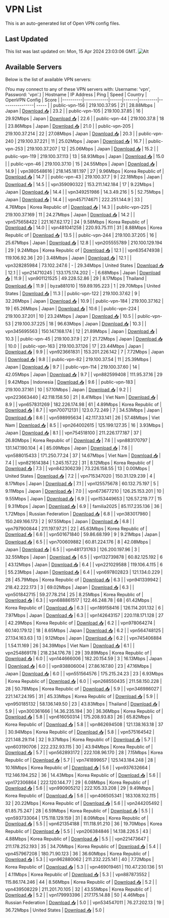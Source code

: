 # VPN List

This is an auto-generated list of Open VPN config files.

## Last Updated

This list was last updated on: Mon, 15 Apr 2024 23:03:06 GMT.
![Alt](https://repobeats.axiom.co/api/embed/186b98318ef1479477931607c1ad7d823f12451f.svg "Repobeats analytics image")

## Available Servers

Below is the list of available VPN servers:

(You may connect to any of these VPN servers with: Username: 'vpn', Password: 'vpn'.)
| Hostname | IP Address | Ping | Speed | Country | OpenVPN Config | Score |
|----------|------------|------|-------|---------|----------------| ----- |
| public-vpn-156 | 219.100.37.95 | 21 | 28.88Mbps | Japan | [Download 📥](./configs/server_0_JP.ovpn) | 23.2 |
| public-vpn-105 | 219.100.37.85 | 16 | 29.92Mbps | Japan | [Download 📥](./configs/server_1_JP.ovpn) | 22.6 |
| public-vpn-44 | 219.100.37.8 | 18 | 23.86Mbps | Japan | [Download 📥](./configs/server_2_JP.ovpn) | 21.0 |
| public-vpn-205 | 219.100.37.214 | 22 | 27.08Mbps | Japan | [Download 📥](./configs/server_3_JP.ovpn) | 20.3 |
| public-vpn-240 | 219.100.37.221 | 11 | 25.02Mbps | Japan | [Download 📥](./configs/server_4_JP.ovpn) | 16.7 |
| public-vpn-253 | 219.100.37.207 | 12 | 25.06Mbps | Japan | [Download 📥](./configs/server_5_JP.ovpn) | 15.2 |
| public-vpn-119 | 219.100.37.113 | 13 | 58.93Mbps | Japan | [Download 📥](./configs/server_6_JP.ovpn) | 15.0 |
| public-vpn-46 | 219.100.37.10 | 15 | 24.55Mbps | Japan | [Download 📥](./configs/server_7_JP.ovpn) | 14.9 |
| vpn380548616 | 218.145.181.197 | 27 | 9.96Mbps | Korea Republic of | [Download 📥](./configs/server_8_KR.ovpn) | 14.7 |
| public-vpn-43 | 219.100.37.7 | 9 | 22.18Mbps | Japan | [Download 📥](./configs/server_9_JP.ovpn) | 14.5 |
| vpn359090322 | 153.211.142.184 | 17 | 9.22Mbps | Japan | [Download 📥](./configs/server_10_JP.ovpn) | 14.4 |
| vpn349251986 | 14.3.49.216 | 5 | 52.75Mbps | Japan | [Download 📥](./configs/server_11_JP.ovpn) | 14.4 |
| vpn457174671 | 222.251.144.9 | 33 | 4.76Mbps | Korea Republic of | [Download 📥](./configs/server_12_KR.ovpn) | 14.3 |
| public-vpn-225 | 219.100.37.169 | 11 | 24.27Mbps | Japan | [Download 📥](./configs/server_13_JP.ovpn) | 14.2 |
| vpn575658422 | 221.167.62.172 | 24 | 9.58Mbps | Korea Republic of | [Download 📥](./configs/server_14_KR.ovpn) | 14.0 |
| vpn481041258 | 220.93.75.111 | 31 | 8.88Mbps | Korea Republic of | [Download 📥](./configs/server_15_KR.ovpn) | 13.5 |
| public-vpn-244 | 219.100.37.205 | 16 | 25.67Mbps | Japan | [Download 📥](./configs/server_16_JP.ovpn) | 12.8 |
| vpn205555789 | 210.100.129.194 | 29 | 9.24Mbps | Korea Republic of | [Download 📥](./configs/server_17_KR.ovpn) | 12.1 |
| vpn635474938 | 119.106.92.36 | 20 | 3.48Mbps | Japan | [Download 📥](./configs/server_18_JP.ovpn) | 12.1 |
| vpn328285984 | 73.102.247.6 | - | 29.34Mbps | United States | [Download 📥](./configs/server_19_US.ovpn) | 12.1 |
| vpn214710245 | 133.175.174.202 | - | 6.68Mbps | Japan | [Download 📥](./configs/server_20_JP.ovpn) | 11.9 |
| vpn901121525 | 49.228.52.86 | 29 | 8.17Mbps | Thailand | [Download 📥](./configs/server_21_TH.ovpn) | 11.9 |
| byza881010 | 159.89.195.223 | 1 | 29.70Mbps | United States | [Download 📥](./configs/server_22_US.ovpn) | 11.3 |
| public-vpn-122 | 219.100.37.62 | 9 | 32.26Mbps | Japan | [Download 📥](./configs/server_23_JP.ovpn) | 10.9 |
| public-vpn-184 | 219.100.37.162 | 19 | 65.26Mbps | Japan | [Download 📥](./configs/server_24_JP.ovpn) | 10.6 |
| public-vpn-224 | 219.100.37.201 | 10 | 23.24Mbps | Japan | [Download 📥](./configs/server_25_JP.ovpn) | 10.5 |
| public-vpn-53 | 219.100.37.225 | 18 | 96.63Mbps | Japan | [Download 📥](./configs/server_26_JP.ovpn) | 10.3 |
| vpn345695563 | 150.147.168.174 | 12 | 21.89Mbps | Japan | [Download 📥](./configs/server_27_JP.ovpn) | 10.3 |
| public-vpn-45 | 219.100.37.9 | 27 | 21.72Mbps | Japan | [Download 📥](./configs/server_28_JP.ovpn) | 10.0 |
| public-vpn-163 | 219.100.37.126 | 17 | 23.44Mbps | Japan | [Download 📥](./configs/server_29_JP.ovpn) | 9.9 |
| vpn923661831 | 153.201.226.142 | 7 | 7.72Mbps | Japan | [Download 📥](./configs/server_30_JP.ovpn) | 9.8 |
| public-vpn-82 | 219.100.37.54 | 11 | 25.39Mbps | Japan | [Download 📥](./configs/server_31_JP.ovpn) | 9.7 |
| public-vpn-114 | 219.100.37.60 | 14 | 42.05Mbps | Japan | [Download 📥](./configs/server_32_JP.ovpn) | 9.7 |
| vpn882599408 | 111.95.37.16 | 29 | 9.42Mbps | Indonesia | [Download 📥](./configs/server_33_ID.ovpn) | 9.6 |
| public-vpn-183 | 219.100.37.161 | 10 | 57.10Mbps | Japan | [Download 📥](./configs/server_34_JP.ovpn) | 9.2 |
| vpn223663440 | 42.118.158.50 | 21 | 8.41Mbps | Viet Nam | [Download 📥](./configs/server_35_VN.ovpn) | 8.9 |
| vpn657831269 | 182.226.174.98 | 61 | 4.89Mbps | Korea Republic of | [Download 📥](./configs/server_36_KR.ovpn) | 8.7 |
| vpn700712131 | 123.0.72.249 | 7 | 34.53Mbps | Japan | [Download 📥](./configs/server_37_JP.ovpn) | 8.6 |
| vpn598995634 | 42.117.33.141 | 26 | 57.48Mbps | Viet Nam | [Download 📥](./configs/server_38_VN.ovpn) | 8.5 |
| vpn264002615 | 125.199.127.35 | 16 | 3.93Mbps | Japan | [Download 📥](./configs/server_39_JP.ovpn) | 8.1 |
| vpn754518100 | 211.226.177.187 | 37 | 26.80Mbps | Korea Republic of | [Download 📥](./configs/server_40_KR.ovpn) | 7.6 |
| vpn883170797 | 131.147.190.104 | 4 | 85.09Mbps | Japan | [Download 📥](./configs/server_41_JP.ovpn) | 7.6 |
| vpn588015433 | 171.250.77.24 | 37 | 14.67Mbps | Viet Nam | [Download 📥](./configs/server_42_VN.ovpn) | 7.4 |
| vpn821614384 | 1.245.157.22 | 31 | 8.12Mbps | Korea Republic of | [Download 📥](./configs/server_43_KR.ovpn) | 7.3 |
| vpn842306239 | 73.226.158.55 | 13 | 0.00Mbps | United States | [Download 📥](./configs/server_44_US.ovpn) | 7.2 |
| vpn715347020 | 150.31.129.239 | 4 | 8.17Mbps | Japan | [Download 📥](./configs/server_45_JP.ovpn) | 7.1 |
| vpn125575678 | 60.132.75.197 | 5 | 9.11Mbps | Japan | [Download 📥](./configs/server_46_JP.ovpn) | 7.0 |
| vpn673677210 | 126.25.153.201 | 10 | 9.55Mbps | Japan | [Download 📥](./configs/server_47_JP.ovpn) | 6.9 |
| vpn153449653 | 126.57.219.77 | 15 | 9.31Mbps | Japan | [Download 📥](./configs/server_48_JP.ovpn) | 6.9 |
| familia2025 | 85.117.235.136 | 36 | 1.72Mbps | Russian Federation | [Download 📥](./configs/server_49_RU.ovpn) | 6.8 |
| vpn383017980 | 150.249.166.173 | 2 | 97.55Mbps | Japan | [Download 📥](./configs/server_50_JP.ovpn) | 6.8 |
| vpn797900844 | 211.197.97.21 | 22 | 45.63Mbps | Korea Republic of | [Download 📥](./configs/server_51_KR.ovpn) | 6.6 |
| vpn501671840 | 59.86.68.199 | 9 | 9.21Mbps | Japan | [Download 📥](./configs/server_52_JP.ovpn) | 6.5 |
| vpn700609882 | 60.81.224.176 | 8 | 42.08Mbps | Japan | [Download 📥](./configs/server_53_JP.ovpn) | 6.5 |
| vpn481731763 | 126.200.197.96 | 3 | 32.55Mbps | Japan | [Download 📥](./configs/server_54_JP.ovpn) | 6.5 |
| vpn132739878 | 60.82.125.192 | 6 | 43.12Mbps | Japan | [Download 📥](./configs/server_55_JP.ovpn) | 6.4 |
| vpn221029588 | 119.106.4.115 | 6 | 55.23Mbps | Japan | [Download 📥](./configs/server_56_JP.ovpn) | 6.4 |
| vpn697802823 | 121.134.0.229 | 28 | 45.79Mbps | Korea Republic of | [Download 📥](./configs/server_57_KR.ovpn) | 6.3 |
| vpn941339942 | 218.42.222.173 | 3 | 69.02Mbps | Japan | [Download 📥](./configs/server_58_JP.ovpn) | 6.3 |
| vpn501842715 | 59.27.78.214 | 25 | 8.25Mbps | Korea Republic of | [Download 📥](./configs/server_59_KR.ovpn) | 6.3 |
| vpn688861517 | 122.46.248.78 | 68 | 61.42Mbps | Korea Republic of | [Download 📥](./configs/server_60_KR.ovpn) | 6.3 |
| vpn189158416 | 126.114.201.132 | 6 | 7.97Mbps | Japan | [Download 📥](./configs/server_61_JP.ovpn) | 6.3 |
| vpn142643157 | 220.118.171.128 | 27 | 42.29Mbps | Korea Republic of | [Download 📥](./configs/server_62_KR.ovpn) | 6.2 |
| vpn978064274 | 60.140.179.12 | 18 | 8.65Mbps | Japan | [Download 📥](./configs/server_63_JP.ovpn) | 6.2 |
| vpn564748125 | 27.134.163.63 | 13 | 9.12Mbps | Japan | [Download 📥](./configs/server_64_JP.ovpn) | 6.2 |
| vpn745406884 | 1.54.11.169 | 26 | 34.39Mbps | Viet Nam | [Download 📥](./configs/server_65_VN.ovpn) | 6.1 |
| vpn254869178 | 218.234.176.78 | 29 | 39.89Mbps | Korea Republic of | [Download 📥](./configs/server_66_KR.ovpn) | 6.0 |
| vpn144666006 | 182.20.154.59 | 3 | 16.13Mbps | Japan | [Download 📥](./configs/server_67_JP.ovpn) | 6.0 |
| vpn938806004 | 27.86.167.80 | 23 | 47.16Mbps | Japan | [Download 📥](./configs/server_68_JP.ovpn) | 6.0 |
| vpn551564576 | 175.215.24.23 | 23 | 6.93Mbps | Korea Republic of | [Download 📥](./configs/server_69_KR.ovpn) | 6.0 |
| vpn268550435 | 211.58.150.228 | 28 | 50.78Mbps | Korea Republic of | [Download 📥](./configs/server_70_KR.ovpn) | 5.9 |
| vpn346986027 | 221.147.24.195 | 31 | 45.33Mbps | Korea Republic of | [Download 📥](./configs/server_71_KR.ovpn) | 5.9 |
| vpn950185132 | 58.136.149.50 | 23 | 43.83Mbps | Thailand | [Download 📥](./configs/server_72_TH.ovpn) | 5.9 |
| vpn300361666 | 14.36.235.194 | 30 | 36.36Mbps | Korea Republic of | [Download 📥](./configs/server_73_KR.ovpn) | 5.8 |
| vpn616050314 | 175.208.93.83 | 26 | 65.82Mbps | Korea Republic of | [Download 📥](./configs/server_74_KR.ovpn) | 5.8 |
| vpn862694508 | 121.138.163.18 | 37 | 30.94Mbps | Korea Republic of | [Download 📥](./configs/server_75_KR.ovpn) | 5.8 |
| vpn575164542 | 221.148.29.114 | 32 | 9.37Mbps | Korea Republic of | [Download 📥](./configs/server_76_KR.ovpn) | 5.7 |
| vpn603190706 | 222.232.93.115 | 30 | 43.94Mbps | Korea Republic of | [Download 📥](./configs/server_77_KR.ovpn) | 5.7 |
| vpn562893172 | 222.108.96.170 | 28 | 7.15Mbps | Korea Republic of | [Download 📥](./configs/server_78_KR.ovpn) | 5.7 |
| vpn741899657 | 125.143.184.248 | 28 | 10.16Mbps | Korea Republic of | [Download 📥](./configs/server_79_KR.ovpn) | 5.6 |
| vpn937632664 | 112.146.194.252 | 36 | 14.43Mbps | Korea Republic of | [Download 📥](./configs/server_80_KR.ovpn) | 5.6 |
| vpn172306864 | 222.120.144.77 | 29 | 6.08Mbps | Korea Republic of | [Download 📥](./configs/server_81_KR.ovpn) | 5.6 |
| vpn990905212 | 222.105.33.208 | 29 | 9.49Mbps | Korea Republic of | [Download 📥](./configs/server_82_KR.ovpn) | 5.6 |
| vpn406505341 | 183.108.102.115 | 32 | 20.22Mbps | Korea Republic of | [Download 📥](./configs/server_83_KR.ovpn) | 5.6 |
| vpn244205492 | 61.85.75.247 | 28 | 6.59Mbps | Korea Republic of | [Download 📥](./configs/server_84_KR.ovpn) | 5.5 |
| vpn593733064 | 175.118.129.159 | 31 | 8.09Mbps | Korea Republic of | [Download 📥](./configs/server_85_KR.ovpn) | 5.5 |
| vpn621354188 | 111.118.91.210 | 36 | 19.70Mbps | Korea Republic of | [Download 📥](./configs/server_86_KR.ovpn) | 5.5 |
| vpn206384846 | 14.138.226.5 | 43 | 4.88Mbps | Korea Republic of | [Download 📥](./configs/server_87_KR.ovpn) | 5.5 |
| vpn221473647 | 211.178.252.193 | 35 | 34.70Mbps | Korea Republic of | [Download 📥](./configs/server_88_KR.ovpn) | 5.4 |
| vpn457967208 | 180.71.90.123 | 36 | 36.60Mbps | Korea Republic of | [Download 📥](./configs/server_89_KR.ovpn) | 5.3 |
| vpn962880062 | 211.232.225.141 | 40 | 7.72Mbps | Korea Republic of | [Download 📥](./configs/server_90_KR.ovpn) | 5.3 |
| vpn469019461 | 110.47.230.136 | 51 | 4.11Mbps | Korea Republic of | [Download 📥](./configs/server_91_KR.ovpn) | 5.3 |
| vpn887873552 | 115.86.174.246 | 44 | 8.56Mbps | Korea Republic of | [Download 📥](./configs/server_92_KR.ovpn) | 5.2 |
| vpn439508229 | 211.201.70.105 | 32 | 43.55Mbps | Korea Republic of | [Download 📥](./configs/server_93_KR.ovpn) | 5.2 |
| vpn179993396 | 217.175.14.88 | 50 | 4.46Mbps | Russian Federation | [Download 📥](./configs/server_94_RU.ovpn) | 5.0 |
| vpn534547011 | 76.27.202.13 | 19 | 36.72Mbps | United States | [Download 📥](./configs/server_95_US.ovpn) | 5.0 |
